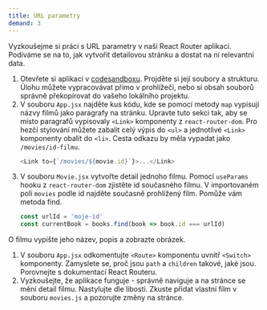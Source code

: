 ```yaml
---
title: URL parametry
demand: 3
---
```


Vyzkoušejme si práci s URL parametry v naší React Router aplikaci. Podíváme se na to, jak vytvořit detailovou stránku a dostat na ní relevantní data.

1. Otevřete si aplikaci v [codesandboxu](https://codesandbox.io/s/rough-morning-rvx0n). Projděte si její soubory a strukturu. Úlohu můžete vypracovávat přímo v prohlížeči, nebo si obsah souborů správně překopírovat do vašeho lokálního projektu.
1. V souboru `App.jsx` najděte kus kódu, kde se pomocí metody `map` vypisují názvy filmů jako paragrafy na stránku. Upravte tuto sekci tak, aby se místo paragrafů vypisovaly `<Link>` komponenty z `react-router-dom`. Pro hezčí stylování můžete zabalit celý výpis do `<ul>` a jednotlivé `<Link>` komponenty obalit do `<li>`. Cesta odkazu by měla vypadat jako `/movies/id-filmu`.
   ```js
   <Link to={`/movies/${movie.id}`}>...</Link>
   ```
1. V souboru `Movie.jsx` vytvořte detail jednoho filmu. Pomocí `useParams` hooku z `react-router-dom` zjistěte id současného filmu. V importovaném poli `movies` podle id najděte současně prohlížený film. Pomůže vám metoda find.
   ```js
   const urlId = 'moje-id'
   const currentBook = books.find(book => book.id === urlId)
   ```
O filmu vypište jeho název, popis a zobrazte obrázek.
1. V souboru `App.jsx` odkomentujte `<Route>` komponentu uvnitř `<Switch>` komponenty. Zamyslete se, proč jsou `path` a `children` takové, jaké jsou. Porovnejte s dokumentací React Routeru.
1. Vyzkoušejte, že aplikace funguje - správně naviguje a na stránce se mění detail filmu. Nastylujte dle libosti. Zkuste přidat vlastní film v souboru `movies.js` a pozorujte změny na stránce.